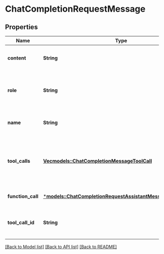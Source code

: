 # ChatCompletionRequestMessage

## Properties
Name | Type | Description | Notes
------------ | ------------- | ------------- | -------------
**content** | **String** | The contents of the function message. | 
**role** | **String** | The role of the messages author, in this case `function`. | 
**name** | **String** | The name of the function to call. | 
**tool_calls** | [**Vec<models::ChatCompletionMessageToolCall>**](ChatCompletionMessageToolCall.md) | The tool calls generated by the model, such as function calls. | [optional] [default to None]
**function_call** | [***models::ChatCompletionRequestAssistantMessageFunctionCall**](ChatCompletionRequestAssistantMessage_function_call.md) |  | [optional] [default to None]
**tool_call_id** | **String** | Tool call that this message is responding to. | 

[[Back to Model list]](../README.md#documentation-for-models) [[Back to API list]](../README.md#documentation-for-api-endpoints) [[Back to README]](../README.md)


